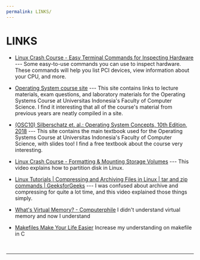 ```yaml
---
permalink: LINKS/
---
```


# LINKS

* [Linux Crash Course - Easy Terminal Commands for Inspecting Hardware](https://youtu.be/oGyJr-iUwt8?si=59V2boc0XfmlFekg) --- 
Some easy-to-use commands you can use to inspect hardware. 
These commands will help you list PCI devices, view information about your CPU, and more.

* [Operating System course site](https://os.vlsm.org/) ---
  This site contains links to lecture materials, exam questions, and laboratory materials for the Operating Systems Course at Universitas Indonesia's Faculty of Computer Science.
  I find it interesting that all of the course's material from previous years are neatly compiled in a site.

* [(OSC10) Silberschatz et. al.: Operating System Concepts, 10th Edition, 2018](https://www.os-book.com/OS10/) ---
  This site contains the main textbook used for the Operating Systems Course at Universitas Indonesia's Faculty of Computer Science, with slides too!
  I find a free textbook about the course very interesting.

* [Linux Crash Course - Formatting & Mounting Storage Volumes](https://www.youtube.com/watch?v=2Z6ouBYfZr8) ---
  This video explains how to partition disk in Linux.

* [Linux Tutorials | Compressing and Archiving Files in Linux | tar and zip commands | GeeksforGeeks](https://www.youtube.com/watch?v=KucqplDh7LI) ---
  I was confused about archive and compressing for quite a lot time, and this video explained those things simply.

* [What's Virtual Memory? - Computerphile](https://www.youtube.com/watch?v=5lFnKYCZT5o)
  I didn't understand virtual memory and now I understand

* [Makefiles Make Your Life Easier](https://www.youtube.com/watch?v=yWLkyN_Satk)
  Increase my understanding on makefile in C
<br>
<hr>
